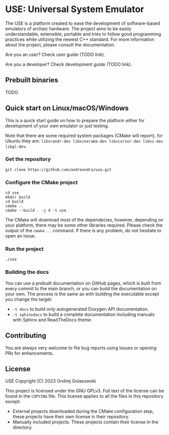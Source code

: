 # USE: Universal System Emulator
The USE is a platform created to ease the development of software-based emulators of archaic hardware.
The project aims to be easily understandable, extensible, portable and tries to follow good programming practices while
utilizing the newest C++ standard. For more information about the project, please consult the documentation.

Are you an user? Check user guide (TODO link).

Are you a developer? Check development guide (TODO link).

## Prebuilt binaries
TODO

## Quick start on Linux/macOS/Windows
This is a quick start guide on how to prepare the platform either for development of your own emulator or just testing.

Note that there are some required system packages (CMake will report), for Ubuntu they are: `libxrandr-dev libxinerama-dev libxcursor-dev libxi-dev libgl-dev`.

### Get the repository
```shell
git clone https://github.com/andreondra/use.git
```
### Configure the CMake project
```shell
cd use
mkdir build
cd build
cmake ..
cmake --build . -j 4 -t use
```

The CMake will download most of the dependecies, however, depending on your platform, there may be some other
libraries required. Please check the output of the `cmake ..` command. If there is any problem, do not hesitate
to open an Issue.

### Run the project
```shell
./use
```

### Building the docs
You can use a prebuilt documentation on GitHub pages, which is built from every commit to the main branch, or you
can build the documentation on your own. The process is the same as with building the executable except you
change the target:
- `-t docs` to build only autogenerated Doxygen API documentation.
- `-t sphinxdocs` to build a complete documentation including manuals with Sphinx and ReadTheDocs theme.

## Contributing
You are always very welcome to file bug reports using Issues or opening PRs for enhancements.

## License
USE Copyright (C) 2023 Ondrej Golasowski

This project is licensed under the GNU GPLv3.
Full text of the license can be found in the `COPYING` file.
This license applies to all the files in this repository except:
- External projects downloaded during the CMake configuration step, these projects have their own license in their repository.
- Manually included projects. These projects contain their license in the directory.